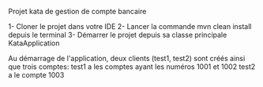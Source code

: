 Projet kata de gestion de compte bancaire

1- Cloner le projet dans votre IDE 
2- Lancer la commande mvn clean install depuis le terminal 
3- Démarrer le projet depuis sa classe principale KataApplication

Au démarrage de l'application, deux clients (test1, test2) sont créés ainsi que trois comptes: test1 a les comptes ayant les numéros 1001 et 1002 test2 a le compte 1003
